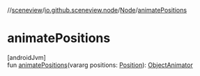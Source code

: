 //[sceneview](../../../index.md)/[io.github.sceneview.node](../index.md)/[Node](index.md)/[animatePositions](animate-positions.md)

# animatePositions

[androidJvm]\
fun [animatePositions](animate-positions.md)(vararg positions: [Position](../../io.github.sceneview.math/index.md#945960193%2FClasslikes%2F-1571379623)): [ObjectAnimator](https://developer.android.com/reference/kotlin/android/animation/ObjectAnimator.html)
